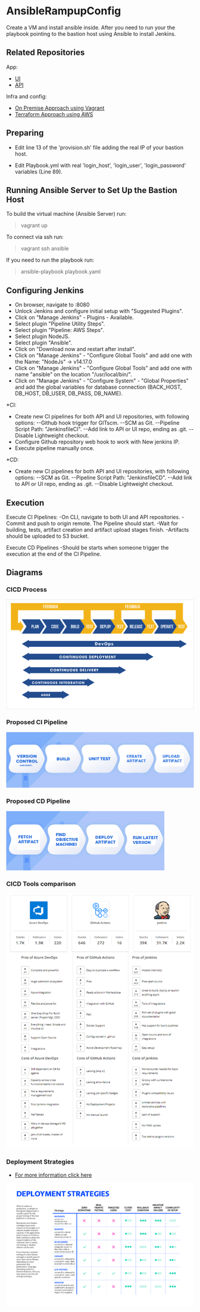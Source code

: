 # AnsibleRampupConfig 

Create a VM and install ansible inside. After you need to run your the playbook pointing to the bastion host using Ansible to install Jenkins.

## Related Repositories

App:

- [UI](https://github.com/jeisonroa1/movie-analyst-ui)
- [API](https://github.com/jeisonroa1/movie-analyst-api)


Infra and config:

- [On Premise Approach using Vagrant](https://github.com/jeisonroa1/OnPremiseVagrantInfra)
- [Terraform Approach using AWS](https://github.com/jeisonroa1/TerraformAWSInfra)

## Preparing

- Edit line 13 of the 'provision.sh' file adding the real IP of your bastion host.

- Edit Playbook.yml with real 'login_host', 'login_user', 'login_password'  variables (Line 89).

## Running Ansible Server to Set Up the Bastion Host

To build the virtual machine (Ansible Server) run:

> vagrant up

To connect via ssh run:

> vagrant ssh ansible

If you need to run the playbook run:

> ansible-playbook playbook.yaml

## Configuring Jenkins

- On browser, navigate to <bastionhostip>:8080
- Unlock Jenkins and configure initial setup with "Suggested Plugins".
- Click on "Manage Jenkins" - Plugins - Available.
- Select plugin "Pipeline Utility Steps".
- Select plugin "Pipeline: AWS Steps".
- Select plugin NodeJS.
- Select plugin "Ansible". 
- Click on "Download now and restart after install".
- Click on "Manage Jenkins" - "Configure Global Tools" and add one with the Name: "NodeJs" -> v14.17.0
- Click on "Manage Jenkins" - "Configure Global Tools" and add one with name "ansible" on the location "/usr/local/bin/".
- Click on "Manage Jenkins" - "Configure System" - "Global Properties" and add the global variables for database connection (BACK_HOST, DB_HOST, DB_USER, DB_PASS, DB_NAME).

*CI:
- Create new CI pipelines for both API and UI repositories, with following options:
	--Github hook trigger for GITscm.
	--SCM as Git.
	--Pipeline Script Path: "JenkinsfileCI".
	--Add link to API or UI repo, ending as .git.
	--Disable Lightweight checkout.
- Configure Github repository web hook to work with New jenkins IP.
- Execute pipeline manually once.

*CD:
- Create new CI pipelines for both API and UI repositories, with following options:
	--SCM as Git.
	--Pipeline Script Path: "JenkinsfileCD".
	--Add link to API or UI repo, ending as .git.
	--Disable Lightweight checkout.

## Execution

Execute CI Pipelines:
-On CLI, navigate to both UI and API repositories.
-Commit and push to origin remote. The Pipeline should start.
-Wait for building, tests, artifact creation and artifact upload stages finish.
-Artifacts should be uploaded to S3 bucket.

Execute CD Pipelines
-Should be starts when someone trigger the execution at the end of the CI Pipeline.

## Diagrams

### CICD Process

![alt text](./Documentation/CICD.png)

### Proposed CI Pipeline

![alt text](./Documentation/CIPipeline.png)

### Proposed CD Pipeline

![alt text](./Documentation/CDPipeline.png)

### CICD Tools comparison

![alt text](./Documentation/AutomationCICDComparison.png)

### Deployment Strategies

- [For more information click here](https://thenewstack.io/deployment-strategies/)
 
![alt text](./Documentation/DeploymentStrategies.png)

